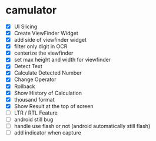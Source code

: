 # camulator

- [x] UI Slicing
- [x] Create ViewFinder Widget
- [x] add side of viewfinder widget
- [x] filter only digit in OCR
- [x] centerize the viewfinder
- [x] set max height and width for viewfinder
- [x] Detect Text
- [x] Calculate Detected Number
- [x] Change Operator
- [x] Rollback
- [x] Show History of Calculation
- [x] thousand format
- [x] Show Result at the top of screen
- [ ] LTR / RTL Feature
- [ ] android still bug
- [ ] handle use flash or not (android automatically still flash)
- [ ] add indicator when capture